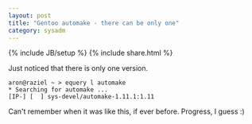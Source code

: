 ```yaml
---
layout: post
title: "Gentoo automake - there can be only one"
category: sysadm
---
```

{% include JB/setup %}
{% include share.html %}

Just noticed that there is only one version. 

    aron@raziel ~ > equery l automake
    * Searching for automake ...
    [IP-] [  ] sys-devel/automake-1.11.1:1.11

Can't remember when it was like this, if ever before. Progress, I
guess :)
